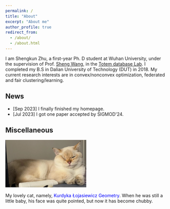```yaml
---
permalink: /
title: "About"
excerpt: "About me"
author_profile: true
redirect_from: 
  - /about/
  - /about.html
---
```


I am Shengkun Zhu, a first-year Ph. D student at Wuhan University, under the supervision of Prof. [Sheng Wang](http://sheng.whu.edu.cn/), in the [Totem database Lab](http://totemdb.whu.edu.cn/). I completed my B.S in Dalian University of Technology (DUT) in 2018. My current research interests are in convex/nonconvex optimization, federated and fair clustering/learning.

**News**
------

* [Sep 2023] I finally finished my homepage.
* [Jul 2023] I got one paper accepted by SIGMOD'24.
  
**Miscellaneous**
------

<img src="images/kl.png" width="50%" height="auto">

My lovely cat, namely, <font color=blue>Kurdyka Łojasiewicz Geometry</font>. 
When he was still a little baby, his face was quite pointed, but now it has become chubby.
